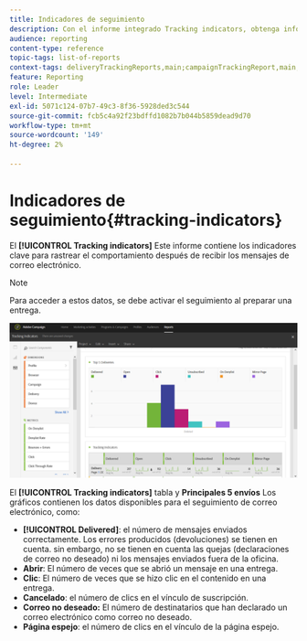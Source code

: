 ```yaml
---
title: Indicadores de seguimiento
description: Con el informe integrado Tracking indicators, obtenga información acerca del comportamiento de sus clientes cuando reciben mensajes de correo electrónico.
audience: reporting
content-type: reference
topic-tags: list-of-reports
context-tags: deliveryTrackingReports,main;campaignTrackingReport,main;programTrackingReport,main
feature: Reporting
role: Leader
level: Intermediate
exl-id: 5071c124-07b7-49c3-8f36-5928ded3c544
source-git-commit: fcb5c4a92f23bdffd1082b7b044b5859dead9d70
workflow-type: tm+mt
source-wordcount: '149'
ht-degree: 2%

---
```


# Indicadores de seguimiento{#tracking-indicators}

El **[!UICONTROL Tracking indicators]** Este informe contiene los indicadores clave para rastrear el comportamiento después de recibir los mensajes de correo electrónico.

>[!NOTE]
>
>Para acceder a estos datos, se debe activar el seguimiento al preparar una entrega.

![](assets/delivery_reports_2.png)

El **[!UICONTROL Tracking indicators]** tabla y **Principales 5 envíos** Los gráficos contienen los datos disponibles para el seguimiento de correo electrónico, como:

* **[!UICONTROL Delivered]**: el número de mensajes enviados correctamente. Los errores producidos (devoluciones) se tienen en cuenta. sin embargo, no se tienen en cuenta las quejas (declaraciones de correo no deseado) ni los mensajes enviados fuera de la oficina.
* **Abrir**: El número de veces que se abrió un mensaje en una entrega.
* **Clic**: El número de veces que se hizo clic en el contenido en una entrega.
* **Cancelado**: el número de clics en el vínculo de suscripción.
* **Correo no deseado:** El número de destinatarios que han declarado un correo electrónico como correo no deseado.
* **Página espejo**: el número de clics en el vínculo de la página espejo.
